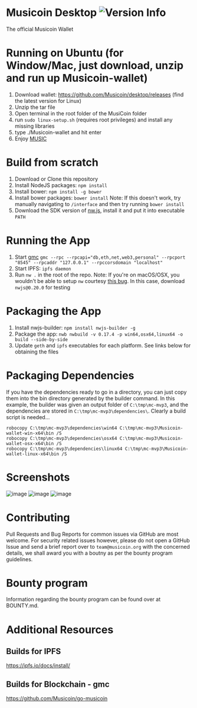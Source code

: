 # Musicoin Desktop ![Version Info](https://img.shields.io/badge/version-0.70-%23ffff00.svg)

The official Musicoin Wallet

# Running on Ubuntu (for Window/Mac, just download, unzip and run up Musicoin-wallet)

1. Download wallet: https://github.com/Musicoin/desktop/releases (find the latest version for Linux)
2. Unzip the tar file
3. Open terminal in the root folder of the MusiCoin folder
4. run `sudo linux-setup.sh` (requires root privileges) and install any missing libraries
5. type ./Musicoin-wallet and hit enter
6. Enjoy [MUSIC](https://musicoin.org/welcome)

# Build from scratch

1. Download or Clone this repository
2. Install NodeJS packages: `npm install`
3. Install bower: `npm install -g bower`
4. Install bower packages: `bower install` Note: If this doesn't work, try manually navigating to `/interface` and then try running `bower install`
5. Download the SDK version of [nw.js](http://nwjs.io/), install it and put it into executable `PATH`


# Running the App

1. Start [gmc](https://github.com/Musicoin/go-musicoin) `gmc --rpc --rpcapi="db,eth,net,web3,personal" --rpcport "8545" --rpcaddr "127.0.0.1" --rpccorsdomain "localhost"`
2. Start IPFS: `ipfs daemon`
3. Run `nw .` in the root of the repo. Note: If you're on macOS/OSX, you wouldn't be able to setup `nw` courtesy [this bug](https://github.com/nwjs/npm-installer/issues/56). In this case, download `nwjs@0.20.0` for testing

# Packaging the App

1. Install nwjs-builder: `npm install nwjs-builder -g`
2. Package the app: `nwb nwbuild -v 0.17.4 -p win64,osx64,linux64 -o build --side-by-side`
3. Update `geth` and `ipfs` executables for each platform. See links below for obtaining the files

# Packaging Dependencies

If you have the dependencies ready to go in a directory, you can just copy them into the bin directory generated by the builder command. In this example, the builder was given an output folder of `C:\tmp\mc-mvp3`, and the dependencies are stored in `C:\tmp\mc-mvp3\dependencies\`. Clearly a build script is needed...

```
robocopy C:\tmp\mc-mvp3\dependencies\win64 C:\tmp\mc-mvp3\Musicoin-wallet-win-x64\bin /S
robocopy C:\tmp\mc-mvp3\dependencies\osx64 C:\tmp\mc-mvp3\Musicoin-wallet-osx-x64\bin /S
robocopy C:\tmp\mc-mvp3\dependencies\linux64 C:\tmp\mc-mvp3\Musicoin-wallet-linux-x64\bin /S
```

# Screenshots

![image](https://github.com/Musicoin/desktop/blob/master/images/1.png) ![image](https://github.com/Musicoin/desktop/blob/master/images/2.png) ![image](https://github.com/Musicoin/desktop/blob/master/images/3.png)

# Contributing

Pull Requests and Bug Reports for common issues via GitHub are most welcome. For security related issues however, please do not open a GitHub Issue and send a brief report over to `team@musicoin.org` with the concerned details, we shall award you with a boutny as per the bounty program guidelines.

# Bounty program

Information regarding the bounty program can be found over at BOUNTY.md.

# Additional Resources

## Builds for IPFS

<https://ipfs.io/docs/install/>

## Builds for Blockchain - gmc

<https://github.com/Musicoin/go-musicoin>
